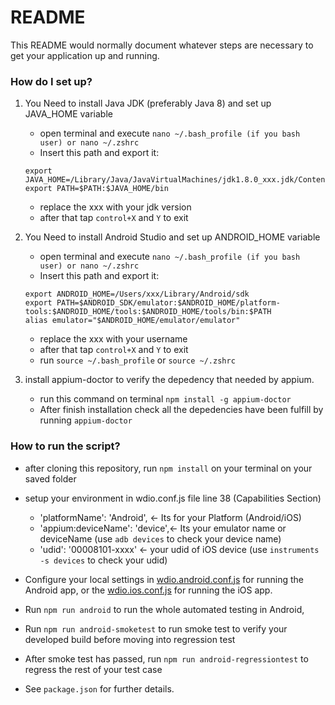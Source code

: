 # README #

This README would normally document whatever steps are necessary to get your application up and running.

### How do I set up? ###

1. You Need to install Java JDK (preferably Java 8) and set up JAVA_HOME variable
    * open terminal and execute 
    ` nano ~/.bash_profile (if you bash user) or nano ~/.zshrc `
    * Insert this path and export it:
    ```
    export JAVA_HOME=/Library/Java/JavaVirtualMachines/jdk1.8.0_xxx.jdk/Contents/Home
    export PATH=$PATH:$JAVA_HOME/bin 
    ```
    * replace the xxx with your jdk version
    * after that tap `control+X` and `Y` to exit

2. You Need to install Android Studio and set up ANDROID_HOME variable
    * open terminal and execute 
    ` nano ~/.bash_profile (if you bash user) or nano ~/.zshrc `
    * Insert this path and export it:
    ```
    export ANDROID_HOME=/Users/xxx/Library/Android/sdk
    export PATH=$ANDROID_SDK/emulator:$ANDROID_HOME/platform-tools:$ANDROID_HOME/tools:$ANDROID_HOME/tools/bin:$PATH
    alias emulator="$ANDROID_HOME/emulator/emulator"
    ```
    * replace the xxx with your username
    * after that tap `control+X` and `Y` to exit
    * run `source ~/.bash_profile` or `source ~/.zshrc`

3. install appium-doctor to verify the depedency that needed by appium. 
    * run this command on terminal ` npm install -g appium-doctor `
    * After finish installation check all the depedencies have been fulfill by running `appium-doctor`

### How to run the script? ###

* after cloning this repository, run `npm install` on your terminal on your saved folder
* setup your environment in wdio.conf.js file line 38 (Capabilities Section) 
    - 'platformName':  'Android', <- Its for your Platform (Android/iOS) 
    - 'appium:deviceName': 'device',<- Its your emulator name or deviceName (use `adb devices` to check your device name)
    - 'udid': '00008101-xxxx' <- your udid of iOS device (use `instruments -s devices` to check your udid)
    
    
* Configure your local settings in [wdio.android.conf.js](./config/wdio.android.conf.js) for running the Android app, or the [wdio.ios.conf.js](./config/wdio.ios.conf.js) for running the iOS app.

* Run `npm run android` to run the whole automated testing in Android,
* Run `npm run android-smoketest` to run smoke test to verify your developed build before moving into regression test
* After smoke test has passed, run `npm run android-regressiontest` to regress the rest of your test case
* See `package.json` for further details.


